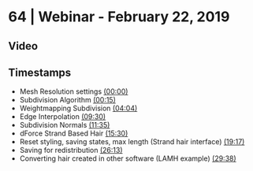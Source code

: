 # 64 | Webinar - February 22, 2019
## Video
<div class="responsive-container"><div id="player"></div></div>
<script>
      var tag = document.createElement('script');
      tag.src = "https://www.youtube.com/iframe_api";
      var firstScriptTag = document.getElementsByTagName('script')[0];
      firstScriptTag.parentNode.insertBefore(tag, firstScriptTag);
      var player;
      function onYouTubeIframeAPIReady() {
        player = new YT.Player('player', {
          videoId: 'tZtTJeKvV-c',
        });
      }
    
    function setCurrentTime(slideNum) {
    var object = [0, 15, 244, 570, 695, 930, 1157, 1573, 1778]
    player.seekTo(object[slideNum]);
  }
</script>
    
## Timestamps
* Mesh Resolution settings <a href="javascript:void(0);" onclick="setCurrentTime(0)">(00:00)</a>
* Subdivision Algorithm <a href="javascript:void(0);" onclick="setCurrentTime(1)">(00:15)</a>
* Weightmapping Subdivision <a href="javascript:void(0);" onclick="setCurrentTime(2)">(04:04)</a>
* Edge Interpolation <a href="javascript:void(0);" onclick="setCurrentTime(3)">(09:30)</a>
* Subdivision Normals <a href="javascript:void(0);" onclick="setCurrentTime(4)">(11:35)</a>
* dForce Strand Based Hair <a href="javascript:void(0);" onclick="setCurrentTime(5)">(15:30)</a>
* Reset styling, saving states, max length (Strand hair interface) <a href="javascript:void(0);" onclick="setCurrentTime(6)">(19:17)</a>
* Saving for redistribution <a href="javascript:void(0);" onclick="setCurrentTime(7)">(26:13)</a>
* Converting hair created in other software (LAMH example) <a href="javascript:void(0);" onclick="setCurrentTime(8)">(29:38)</a>
